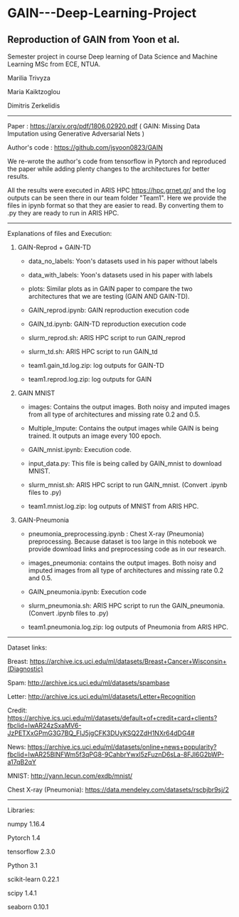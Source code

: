 # GAIN---Deep-Learning-Project
Reproduction of GAIN from Yoon et al. 
----------------------------------------------
Semester project in course Deep learning of Data Science and Machine Learning MSc from ECE, NTUA.

Marilia Trivyza  

Maria Kaiktzoglou

Dimitris Zerkelidis

----------------------------------------------

Paper : https://arxiv.org/pdf/1806.02920.pdf ( GAIN: Missing Data Imputation using Generative Adversarial Nets )

Author's code : https://github.com/jsyoon0823/GAIN

We re-wrote the author's code from tensorflow in Pytorch and reproduced the paper while adding plenty changes to the architectures for better results.


All the results were executed in ARIS HPC https://hpc.grnet.gr/ and the log outputs can be seen there in our team folder "Team1". Here we provide the files in ipynb format so that they are easier to read. By converting them to .py they are ready to run in ARIS HPC.

----------------------------------------------

Explanations of files and Execution:

1) GAIN-Reprod + GAIN-TD

      - data_no_labels: Yoon's datasets used in his paper without labels
      
      - data_with_labels: Yoon's datasets used in his paper with labels
      
      - plots: Similar plots as in GAIN paper to compare the two architectures that we are testing (GAIN AND GAIN-TD).
      
      - GAIN_reprod.ipynb: GAIN reproduction execution code
      
      - GAIN_td.ipynb: GAIN-TD reproduction execution code
      
      - slurm_reprod.sh: ARIS HPC script to run GAIN_reprod
      
      - slurm_td.sh:  ARIS HPC script to run GAIN_td
      
      - team1.gain_td.log.zip: log outputs for GAIN-TD
      
      - team1.reprod.log.zip: log outputs for GAIN


2) GAIN MNIST 

      - images: Contains the output images. Both noisy and imputed images from all type of architectures and missing rate 0.2 and 0.5.
      
      - Multiple_Impute: Contains the output images while GAIN is being trained. It outputs an image every 100 epoch.
      
      - GAIN_mnist.ipynb: Execution code.
      
      - input_data.py: This file is being called by GAIN_mnist to download MNIST.
      
      - slurm_mnist.sh: ARIS HPC script to run GAIN_mnist. (Convert .ipynb files to .py)
       
      - team1.mnist.log.zip: log outputs of MNIST from ARIS HPC.

3) GAIN-Pneumonia

      - pneumonia_preprocessing.ipynb : Chest X-ray (Pneumonia) preprocessing. Because dataset is too large in this notebook we   provide download links and preprocessing code as in our research.
      
      - images_pneumonia: contains the output images. Both noisy and imputed images from all type of architectures and missing rate 0.2 and 0.5.
      
      - GAIN_pneumonia.ipynb: Execution code
      
      - slurm_pneumonia.sh: ARIS HPC script to run the GAIN_pneumonia. (Convert .ipynb files to .py)
      
      - team1.pneumonia.log.zip: log outputs of Pneumonia from ARIS HPC. 


-------------------------------------------------------

Dataset links:

Breast: https://archive.ics.uci.edu/ml/datasets/Breast+Cancer+Wisconsin+(Diagnostic)

Spam:   http://archive.ics.uci.edu/ml/datasets/spambase

Letter: http://archive.ics.uci.edu/ml/datasets/Letter+Recognition

Credit: https://archive.ics.uci.edu/ml/datasets/default+of+credit+card+clients?fbclid=IwAR24zSxaMV6-JzPETXxGPmG3G7BQ_FIJ5jgCFK3DUyKSQ2ZdH1NXr64dDG4#

News:   https://archive.ics.uci.edu/ml/datasets/online+news+popularity?fbclid=IwAR25BlNFWm5f3qPG8-9CahbrYwxl5zFuznD6sLa-8FJl6G2bWP-a17qB2qY

MNIST: http://yann.lecun.com/exdb/mnist/

Chest X-ray (Pneumonia): https://data.mendeley.com/datasets/rscbjbr9sj/2


-------------------------------------------------------

Libraries:

numpy 1.16.4

Pytorch 1.4

tensorflow 2.3.0

Python 3.1

scikit-learn 0.22.1

scipy  1.4.1

seaborn  0.10.1
